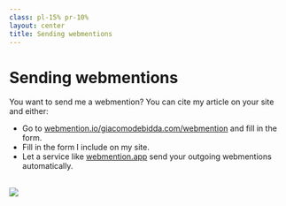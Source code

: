 ```yaml
---
class: pl-15% pr-10%
layout: center
title: Sending webmentions
---
```


<h1>Sending webmentions</h1>

<Transform scale="0.9">

You want to send me a webmention? You can cite my article on your site and either:

- Go to [webmention.io/giacomodebidda.com/webmention](https://webmention.io/giacomodebidda.com/webmention) and fill in the form.
- Fill in the form I include on my site.
- Let a service like [webmention.app](https://webmention.app) send your outgoing webmentions automatically.

<br>

<img class="w-70% m-auto" src="/webmentions-form.png" />

</Transform>

<!--

La API di Wembention.io implementa i @webhook. Quando una webmention (credo anche un pingback) al tuo endpoint su Webmention.io, Webmention.io fa una POST verso una target URL che gli hai detto te. Configuri questa cosa qui.

https://webmention.io/settings/webhooks

https://git.brainbaking.com/wgroeneveld/go-jamming

A pingback is one of four types of @linkback  methods for Web authors to request notification when somebody links to one of their documents. This enables authors to keep track of who is linking to, or referring to their articles.
-->